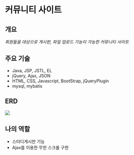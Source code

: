 # 커뮤니티 사이트 



## 개요
*회원들을 대상으로 게시판, 파일 업로드 기능이 가능한 커뮤니티 사이트*

## 주요 기술
- Java, JSP, JSTL, EL
- jQuery, Ajax, JSON
- HTML, CSS, Javascript, BootStrap, jQueryPlugin
- mysql, mybatis


## ERD
![](image/erd.png)


## 나의 역할
- 스터디게시판 기능
- Ajax를 이용한 무한 스크롤 구현

